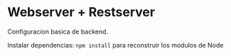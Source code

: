 # Webserver + Restserver

Configuracion basica de backend.

Instalar dependencias: ```npm install``` para reconstruir los modulos de Node
